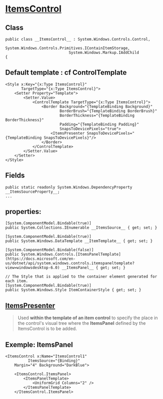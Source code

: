 
# [ItemsControl](https://docs.microsoft.com/en-us/dotnet/api/system.windows.controls.itemscontrol?view=windowsdesktop-6.0)


## Class
 
	public class __ItemsControl__ : System.Windows.Controls.Control, 
                                System.Windows.Controls.Primitives.IContainItemStorage, 
                                System.Windows.Markup.IAddChild
    {

## Default template : cf ControlTemplate

    <Style x:Key="{x:Type ItemsControl}"
           TargetType="{x:Type ItemsControl}">
        <Setter Property="Template">
            <Setter.Value>
                <ControlTemplate TargetType="{x:Type ItemsControl}">
                    <Border Background="{TemplateBinding Background}"
                            BorderBrush="{TemplateBinding BorderBrush}"
                            BorderThickness="{TemplateBinding BorderThickness}"
                            Padding="{TemplateBinding Padding}"
                            SnapsToDevicePixels="true">
                        <ItemsPresenter SnapsToDevicePixels="{TemplateBinding SnapsToDevicePixels}"/>
                    </Border>
                </ControlTemplate>
            </Setter.Value>
        </Setter>
    </Style>

## Fields

    public static readonly System.Windows.DependencyProperty __ItemsSourceProperty__;
    ...

## properties:

    [System.ComponentModel.Bindable(true)]
    public System.Collections.IEnumerable __ItemsSource__ { get; set; }

    [System.ComponentModel.Bindable(true)]
    public System.Windows.DataTemplate __ItemTemplate__ { get; set; }

    [System.ComponentModel.Bindable(false)]
    public System.Windows.Controls.[ItemsPanelTemplate](https://docs.microsoft.com/en-us/dotnet/api/system.windows.controls.itemspaneltemplate?view=windowsdesktop-6.0) __ItemsPanel__ { get; set; }

    // The Style that is applied to the container element generated for each item. 
    [System.ComponentModel.Bindable(true)]
    public System.Windows.Style ItemContainerStyle { get; set; }

## [ItemsPresenter](https://docs.microsoft.com/en-us/dotnet/api/system.windows.controls.itemspresenter?view=windowsdesktop-6.0)

> Used __within the template of an item control__ to specify the place in the control's visual tree where 
the __ItemsPanel__ defined by the ItemsControl is to be added.


## Exemple: __ItemsPanel__

    <ItemsControl x:Name="ItemsControl1" 
              ItemsSource="{Binding}"
        Margin="4" Background="DarkBlue">
        
        <ItemsControl.ItemsPanel>
            <ItemsPanelTemplate>
                <UniformGrid Columns="2" />
            </ItemsPanelTemplate>
        </ItemsControl.ItemsPanel>

